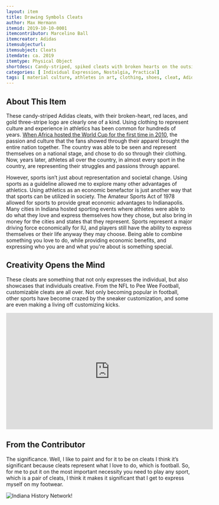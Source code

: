 ```yaml
---
layout: item
title: Drawing Symbols Cleats
author: Max Hermann
itemid: 2019-10-10-0001
itemcontributor: Marcelino Ball
itemcreator: Adidas 
itemsubjecturl: 
itemsubject: Cleats
itemdate: ca. 2019
itemtype: Physical Object
shortdesc: Candy-striped, spiked cleats with broken hearts on the outside painted in black. Adidas three-stripe logo has been painted gold.
categories: [ Individual Expression, Nostalgia, Practical]
tags: [ material culture, athletes in art, clothing, shoes, cleat, Adidas ]
---
```


## About This Item

These candy-striped Adidas cleats, with their broken-heart, red laces, and gold three-stripe logo are clearly one of a kind. Using clothing to represent culture and experience in athletics has been common for hundreds of years. [When Africa hosted the World Cup for the first time in 2010](http://www.jstor.org/stable/41407127), the passion and culture that the fans showed through their apparel brought the entire nation together. The country was able to be seen and represent themselves on a national stage, and chose to do so through their clothing. Now, years later, athletes all over the country, in almost every sport in the country, are representing their struggles and passions through apparel. 

However, sports isn’t just about representation and societal change. Using sports as a guideline allowed me to explore many other advantages of athletics. Using athletics as an economic benefactor is just another way that that sports can be utilized in society. The Amateur Sports Act of 1978 allowed for sports to provide great economic advantages to Indianapolis. Many cities in Indiana hosted sporting events where athletes were able to do what they love and express themselves how they chose, but also bring in money for the cities and states that they represent. Sports represent a major driving force economically for IU, and players still have the ability to express themselves or their life anyway they may choose. Being able to combine something you love to do, while providing economic benefits, and expressing who you are and what you're about  is something special. 

## Creativity Opens the Mind

These cleats are something that not only expresses the individual, but also showcases that individuals creative.  From the NFL to Pee Wee Football, customizable cleats are all over.  Not only becoming popular in football, other sports have become crazed by the sneaker customization, and some are even making a living off customizing kicks.

<iframe width="560" height="315" src="https://www.youtube.com/watch?v=ylcauBrLHgU" frameborder="0" allow="accelerometer; autoplay; encrypted-media; gyroscope; picture-in-picture" allowfullscreen></iframe>


## From the Contributor

The significance. Well, I like to paint and for it to be on cleats I think it’s significant because cleats represent what I love to do, which is football. So, for me to put it on the most important necessity you need to play any sport, which is a pair of cleats, I think it makes it significant that I get to express myself on my footwear. 

![Indiana History Network](/H301HistoryHarvest/assets/images/Networks.png)! 

